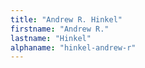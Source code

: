 ```yaml
---
title: "Andrew R. Hinkel"
firstname: "Andrew R."
lastname: "Hinkel"
alphaname: "hinkel-andrew-r"
---
```

